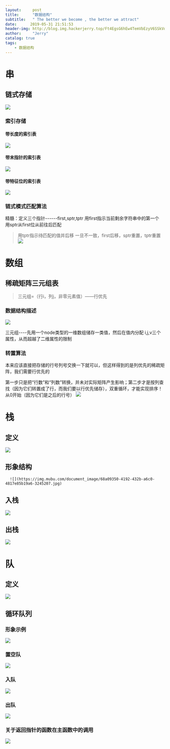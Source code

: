 ```yaml
---
layout:     post
title:      "数据结构"
subtitle:   " The better we become , the better we attract"
date:      2019-05-31 21:51:53
header-img: http://blog.img.hackerjerry.top/Ft4EgsG6hEw4TemVbEzyV6SSkVdI
author:     "Jerry"
catalog: true
tags:
    - 数据结构
---
```



# 串

##  链式存储
  ![](https://img.mubu.com/document_image/8e861bda-52cc-41de-83ff-466746ef2bc2-3245207.jpg)

### 索引存储

#### 带长度的索引表
![](https://img.mubu.com/document_image/038ea293-fae3-4700-8f17-293c4a3c08f6-3245207.jpg)

#### 带末指针的索引表
   ![](https://img.mubu.com/document_image/95f8b9b8-2979-490d-8136-836ef84d5592-3245207.jpg)
#### 带特征位的索引表
   ![](https://img.mubu.com/document_image/fb1cb70f-cc64-4270-be31-096a9daf7018-3245207.jpg)
###  链式模式匹配算法

   精髓：定义三个指针------first,sptr,tptr
   用first指示当前剩余字符串中的第一个
   用sptr从first位从前往后匹配
  >用tptr指示待匹配的值并后移
  一旦不一致，first后移，sptr重置，tptr重置
  ![](https://img.mubu.com/document_image/3e78d3b4-f091-44f3-9880-8c461da739c4-3245207.jpg)

# 数组

## 稀疏矩阵三元组表

 >三元组=（行i，列j，非零元素值）——行优先

### 数据结构描述
![](https://img.mubu.com/document_image/b4a6e555-b7dc-4efd-936d-e1f2d803047f-3245207.jpg)

三元组----先用一个node类型的一维数组储存一类值，然后在值内分配 i,j,v三个属性，从而超越了二维属性的限制

### 转置算法

   本来应该直接把存储的行号列号交换一下就可以，但这样得到的是列优先的稀疏矩阵，我们需要行优先的

   第一步只是把“行数”和“列数”转换，并未对实际矩阵产生影响；第二步才是按列查找（因为它们转置成了行，而我们要以行优先储存），双重循环，才能实现排序！从0开始（因为它们是之后的行号）
  ![](https://img.mubu.com/document_image/1937b2ff-1c4a-4f04-b0d5-08a2ff50968a-3245207.jpg)

# 栈

## 定义
 ![](https://img.mubu.com/document_image/f4eecf57-f98b-4f6f-955b-d466ed2d49ff-3245207.jpg)

## 形象结构
      ![](https://img.mubu.com/document_image/68a09350-4192-432b-a6c0-4817e85b19a6-3245207.jpg)

## 入栈
 ![](https://img.mubu.com/document_image/a0413bd9-e342-4dc6-b8d2-3069f89e2d2f-3245207.jpg)

## 出栈
![](https://img.mubu.com/document_image/c21ef859-ed45-4bc1-baf7-0fd273c75cd2-3245207.jpg)

# 队
## 定义
 ![](https://img.mubu.com/document_image/d647ecdd-13cc-4c30-9ea4-b7ef116636d5-3245207.jpg)

## 循环队列

### 形象示例  
![](https://img.mubu.com/document_image/2650eba0-a135-4454-9b36-077dd79f21ea-3245207.jpg)
    
### 置空队
![](https://img.mubu.com/document_image/60049f5e-5401-4268-9191-50d9fa874756-3245207.jpg)

### 入队
![](https://img.mubu.com/document_image/8aeaa621-2ae5-4a4e-8994-af0b7da6c5dd-3245207.jpg)

### 出队
![](https://img.mubu.com/document_image/3c711182-1e72-4004-8981-188f27ec287e-3245207.jpg)

### 关于返回指针的函数在主函数中的调用
![](https://img.mubu.com/document_image/74b2007d-9014-4305-92ad-1e8cfe94395b-3245207.jpg)

